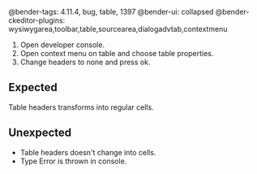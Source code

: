 @bender-tags: 4.11.4, bug, table, 1397
@bender-ui: collapsed
@bender-ckeditor-plugins: wysiwygarea,toolbar,table,sourcearea,dialogadvtab,contextmenu

1. Open developer console.
1. Open context menu on table and choose table properties.
1. Change headers to none and press ok.

## Expected

Table headers transforms into regular cells.

## Unexpected

- Table headers doesn't change into cells.
- Type Error is thrown in console.
